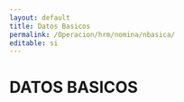```yaml
---
layout: default
title: Datos Basicos
permalink: /Operacion/hrm/nomina/nbasica/
editable: si
---
```


# DATOS BASICOS

